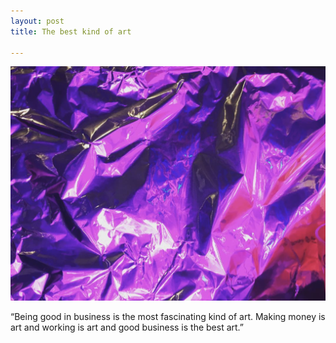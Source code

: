 ```yaml
---
layout: post
title: The best kind of art

---
```

![](/uploads/screen-shot-2022-05-19-at-4-47-39-pm.png)

“Being good in business is the most fascinating kind of art. Making money is art and working is art and good business is the best art.”